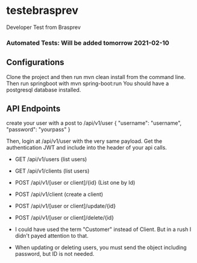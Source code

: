 # testebrasprev
Developer Test from Brasprev

### Automated Tests: Will be added tomorrow 2021-02-10

## Configurations
Clone the project and then run mvn clean install from the command line. Then run springboot with mvn spring-boot:run
You should have a postgresql database installed.

## API Endpoints
create your user with a post to /api/v1/user
{
	"username": "username",
	"password": "yourpass"
}

Then, login at /api/v1/user with the very same payload. Get the authentication JWT and include into the header of your api calls.

* GET /api/v1/users (list users)
* GET /api/v1/clients (list users)
* POST /api/v1/[user or client]/{id} (List one by Id)
* POST /api/v1/client (create a client)
* POST /api/v1/[user or client]/update/{id}
* POST /api/v1/[user or client]/delete/{id}

* I could have used the term "Customer" instead of Client. But in a rush I didn't payed attention to that.

- When updating or deleting users, you must send the object including password, but ID is not needed.
